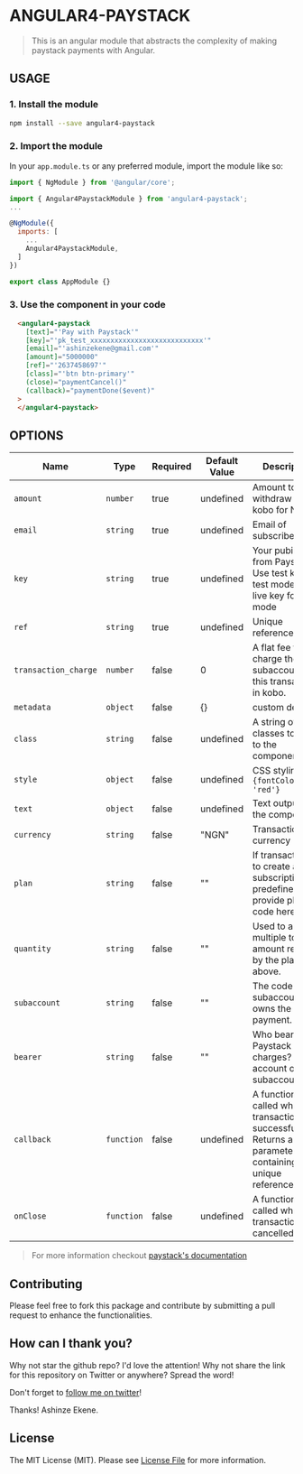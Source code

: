 # ANGULAR4-PAYSTACK

> This is an angular module that abstracts the complexity of making paystack payments with Angular.

## USAGE

### 1. Install the module
  ```sh
  npm install --save angular4-paystack
  ```

### 2. Import the module
  In your `app.module.ts` or any preferred module, import the module like so:

  ```js
  import { NgModule } from '@angular/core'; 

  import { Angular4PaystackModule } from 'angular4-paystack';
  ...

  @NgModule({
    imports: [
      ...
      Angular4PaystackModule,
    ]
  })

  export class AppModule {}
  ```

### 3. Use the component in your code

  ```html
    <angular4-paystack
      [text]="'Pay with Paystack'"
      [key]="'pk_test_xxxxxxxxxxxxxxxxxxxxxxxxxxxx'"
      [email]="'ashinzekene@gmail.com'"
      [amount]="5000000"
      [ref]="'2637458697'"
      [class]="'btn btn-primary'"
      (close)="paymentCancel()"
      (callback)="paymentDone($event)"
    >
    </angular4-paystack>
  ```

## OPTIONS

|Name                   | Type           | Required            | Default Value       | Description         |
|-----------------------|----------------|---------------------|---------------------|---------------------| 
|  `amount `            | `number`       | true                |  undefined          | Amount to withdraw (in kobo for NGN)
|  `email `             | `string`       | true                |  undefined          | Email of subscriber/client
|  `key`                | `string`       | true                |  undefined          | Your pubic Key from Paystack. Use test key for test mode and live key for live mode
|  `ref`                | `string`       | true                |  undefined          | Unique reference
|  `transaction_charge` | `number`       | false               |  0                  |  A flat fee to charge the subaccount for this transaction, in kobo.
|  `metadata`           | `object`       | false               |  {}                 | custom details
|  `class`              | `string`       | false               |  undefined          | A string of classes to add to the component
|  `style`              | `object`       | false               |  undefined          | CSS stylings, eg ```{fontColor: 'red'}```
|  `text`               | `object`       | false               |  undefined          | Text output of the component
|  `currency`           | `string`       | false               |  "NGN"              | Transaction currency
|  `plan`               | `string`       | false               |  ""                 | If transaction is to create a subscription to a predefined plan, provide plan code here.
|  `quantity`           | `string`       | false               |  ""                 | Used to apply a multiple to the amount returned by the plan code above.
|  `subaccount`         | `string`       | false               |  ""                 | The code for the subaccount that owns the payment. 
|  `bearer`             | `string`       | false               |  ""                 | Who bears Paystack charges? account or subaccount
|  `callback`           | `function`     | false               |  undefined          | A function called when transaction is successful. Returns a parameter containing unique reference
|  `onClose`            | `function`     | false               |  undefined          | A function called when transaction is cancelled

> For more information checkout [paystack's documentation](https://developers.paystack.co/docs/paystack-inline#section-working-with-paystack-inline)

## Contributing

Please feel free to fork this package and contribute by submitting a pull request to enhance the functionalities.


## How can I thank you?

Why not star the github repo? I'd love the attention! Why not share the link for this repository on Twitter or anywhere? Spread the word!

Don't forget to [follow me on twitter](https://twitter.com/ashinzekene)!

Thanks!
Ashinze Ekene.

## License

The MIT License (MIT). Please see [License File](LICENSE.md) for more information.